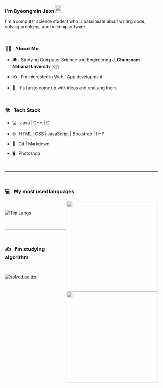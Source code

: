 ### I'm Byeongmin Jeon  <img src="https://github.com/souvikguria98/souvikguria98/blob/master/Hi.gif" width="25">


I'm a computer science student who is passionate about writing code, solving problems, and building software.


<br>


<h3> 👨🏻 &nbsp; About Me </h3>

- 🎓 &nbsp; Studying Computer Science and Engineering at <b>Chungnam National Unversity</b> :kr:

- ✍️ &nbsp; I'm interested in Web / App development. 

- 🤔 &nbsp; It's fun to come up with ideas and realizing them.


<br>


<h3>🛠 &nbsp; Tech Stack</h3>


- 💻 &nbsp; Java | C++ | C 

- 🌐 &nbsp; HTML | CSS | JavaScript | Bootstrap | PHP

<!--- 🛢 &nbsp; MySQL | MongoDB -->

- 🔧 &nbsp; Git | Markdown

- 🖥 &nbsp; Photoshop

<br>

<hr>

<br>

<h3>💻 &nbsp; My most used languages </h3>

<img src="https://media.giphy.com/media/17b875GGvV9m9sLmNc/giphy.gif" width="300" align='right'>

<br>


![Top Langs](https://github-readme-stats.vercel.app/api/top-langs/?username=jeonbyeongmin&show_icons=true)

<br>



<hr>

<br>

<h3>✍️ &nbsp; I'm studying algorithm </h3>


<img src="https://media.giphy.com/media/fwbzI2kV3Qrlpkh59e/giphy.gif" width="300" align='right'>
<br>


[![solved.ac tier](http://mazassumnida.wtf/api/generate_badge?boj=qudals7613)](https://solved.ac/qudals7613)

<br>
